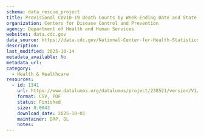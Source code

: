 ```yaml
---
schema: data_rescue_project 
title: Provisional COVID-19 Death Counts by Week Ending Date and State
organization: Centers for Disease Control and Prevention
agency: Department of Health and Human Services
websites: data.cdc.gov
data_source: https://data.cdc.gov/National-Center-for-Health-Statistics/Provisional-COVID-19-Death-Counts-by-Week-Ending-D/r8kw-7aab/about_data
description: 
last_modified: 2025-10-14
metadata_available: No
metadata_url: 
category:
  - Health & Healthcare 
resources:
  - id: 1341
    url: https://www.datalumos.org/datalumos/project/238521/version/V1/view
    format: CSV, PDF
    status: Finished
    size: 0.0043
    download_date: 2025-10-01
    maintainer: DRP, DL
    notes: 
---
```

